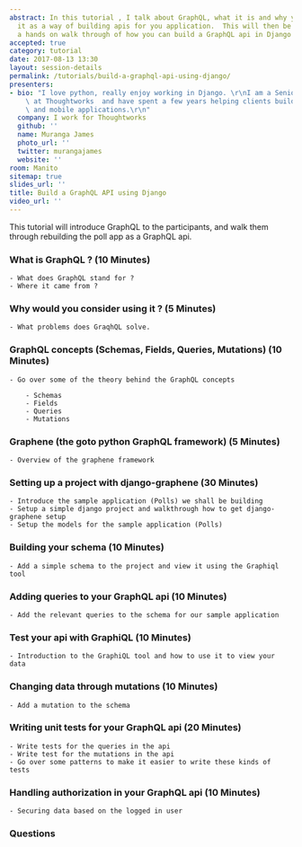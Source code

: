 ```yaml
---
abstract: In this tutorial , I talk about GraphQL, what it is and why you should consider
  it as a way of building apis for you application.  This will then be followed by
  a hands on walk through of how you can build a GraphQL api in Django using graphene.
accepted: true
category: tutorial
date: 2017-08-13 13:30
layout: session-details
permalink: /tutorials/build-a-graphql-api-using-django/
presenters:
- bio: "I love python, really enjoy working in Django. \r\nI am a Senior Developer\
    \ at Thoughtworks  and have spent a few years helping clients build awesome web\
    \ and mobile applications.\r\n"
  company: I work for Thoughtworks
  github: ''
  name: Muranga James
  photo_url: ''
  twitter: murangajames
  website: ''
room: Manito
sitemap: true
slides_url: ''
title: Build a GraphQL API using Django
video_url: ''
---
```


This tutorial will introduce GraphQL to the participants, and walk them through rebuilding the poll app as a GraphQL api.

### What is  GraphQL ? (10 Minutes)

	- What does GraphQL stand for ?
	- Where it came from ?

### Why would you consider using it ? (5 Minutes)

	- What problems does GraqhQL solve.

### GraphQL concepts (Schemas, Fields, Queries, Mutations) (10 Minutes)

	- Go over some of the theory behind the GraphQL concepts

		- Schemas
		- Fields
		- Queries
		- Mutations

### Graphene  (the goto python GraphQL framework) (5 Minutes)
	- Overview of the graphene framework

### Setting up a project with django-graphene (30 Minutes)

	- Introduce the sample application (Polls) we shall be building
	- Setup a simple django project and walkthrough how to get django-graphene setup
	- Setup the models for the sample application (Polls)

### Building your schema (10 Minutes)

	- Add a simple schema to the project and view it using the Graphiql tool

### Adding queries to your GraphQL api (10 Minutes)

	- Add the relevant queries to the schema for our sample application

### Test your api with GraphiQL (10 Minutes)

	- Introduction to the GraphiQL tool and how to use it to view your data

### Changing data through mutations (10 Minutes)

	- Add a mutation to the schema

### Writing unit tests for your GraphQL api (20 Minutes)
	- Write tests for the queries in the api
	- Write test for the mutations in the api
	- Go over some patterns to make it easier to write these kinds of tests

### Handling authorization in your GraphQL api (10 Minutes)
	- Securing data based on the logged in user

### Questions
